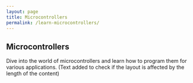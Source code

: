 ```yaml
---
layout: page
title: Microcontrollers
permalink: /learn-microcontrollers/
---
```


## Microcontrollers

Dive into the world of microcontrollers and learn how to program them for various applications. (Text added to check if the layout is affected by the length of the content)
